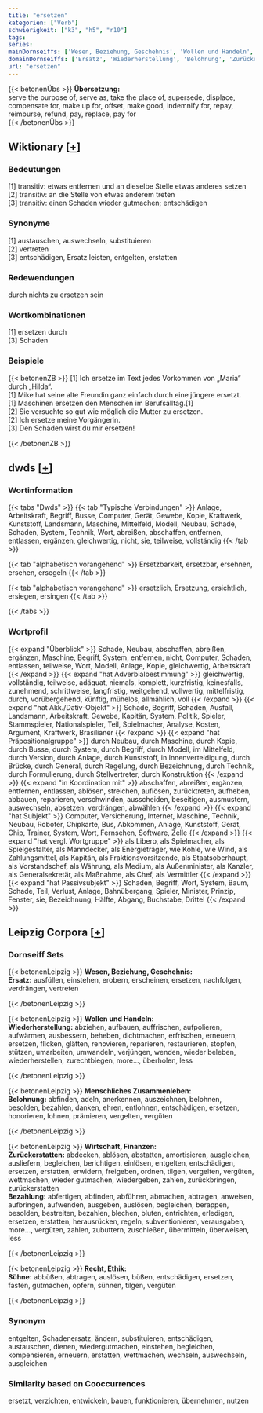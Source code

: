 ```yaml
---
title: "ersetzen"
kategorien: ["Verb"]
schwierigkeit: ["k3", "h5", "r10"]
tags:
series:
mainDornseiffs: ['Wesen, Beziehung, Geschehnis', 'Wollen und Handeln', 'Menschliches Zusammenleben', 'Wirtschaft, Finanzen', 'Recht, Ethik']
domainDornseiffs: ['Ersatz', 'Wiederherstellung', 'Belohnung', 'Zurückerstatten', 'Bezahlung', 'Sühne']
url: "ersetzen"
---
```


{{< betonenÜbs >}}
**Übersetzung:**  
serve the purpose of, serve as, take the place of, supersede, displace, compensate for, make up for, offset, make good, indemnify for, repay, reimburse, refund, pay, replace, pay for  
{{< /betonenÜbs >}}

## Wiktionary [[+](https://de.wiktionary.org/wiki/ersetzen)]

### Bedeutungen
[1] transitiv: etwas entfernen und an dieselbe Stelle etwas anderes setzen  
[2] transitiv: an die Stelle von etwas anderem treten  
[3] transitiv: einen Schaden wieder gutmachen; entschädigen  

### Synonyme
[1] austauschen, auswechseln, substituieren  
[2] vertreten  
[3] entschädigen, Ersatz leisten, entgelten, erstatten  

### Redewendungen
durch nichts zu ersetzen sein  

### Wortkombinationen
[1] ersetzen durch  
[3] Schaden  

### Beispiele
{{< betonenZB >}}
[1] Ich ersetze im Text jedes Vorkommen von „Maria“ durch „Hilda“.  
[1] Mike hat seine alte Freundin ganz einfach durch eine jüngere ersetzt.  
[1] Maschinen ersetzen den Menschen im Berufsalltag.[1]  
[2] Sie versuchte so gut wie möglich die Mutter zu ersetzen.  
[2] Ich ersetze meine Vorgängerin.  
[3] Den Schaden wirst du mir ersetzen!  

{{< /betonenZB >}}


## dwds [[+](https://www.dwds.de/wb/ersetzen)]

### Wortinformation
{{< tabs "Dwds" >}}
{{< tab "Typische Verbindungen" >}}
Anlage, Arbeitskraft, Begriff, Busse, Computer, Gerät, Gewebe, Kopie, Kraftwerk, Kunststoff, Landsmann, Maschine, Mittelfeld, Modell, Neubau, Schade, Schaden, System, Technik, Wort, abreißen, abschaffen, entfernen, entlassen, ergänzen, gleichwertig, nicht, sie, teilweise, vollständig
{{< /tab >}}

{{< tab "alphabetisch vorangehend" >}}
Ersetzbarkeit, ersetzbar, ersehnen, ersehen, ersegeln
{{< /tab >}}

{{< tab "alphabetisch vorangehend" >}}
ersetzlich, Ersetzung, ersichtlich, ersiegen, ersingen
{{< /tab >}}

{{< /tabs >}}

### Wortprofil
{{< expand "Überblick" >}} Schade, Neubau, abschaffen, abreißen, ergänzen, Maschine, Begriff, System, entfernen, nicht, Computer, Schaden, entlassen, teilweise, Wort, Modell, Anlage, Kopie, gleichwertig, Arbeitskraft {{< /expand >}}
{{< expand "hat Adverbialbestimmung" >}} gleichwertig, vollständig, teilweise, adäquat, niemals, komplett, kurzfristig, keinesfalls, zunehmend, schrittweise, langfristig, weitgehend, vollwertig, mittelfristig, durch, vorübergehend, künftig, mühelos, allmählich, voll {{< /expand >}}
{{< expand "hat Akk./Dativ-Objekt" >}} Schade, Begriff, Schaden, Ausfall, Landsmann, Arbeitskraft, Gewebe, Kapitän, System, Politik, Spieler, Stammspieler, Nationalspieler, Teil, Spielmacher, Analyse, Kosten, Argument, Kraftwerk, Brasilianer {{< /expand >}}
{{< expand "hat Präpositionalgruppe" >}} durch Neubau, durch Maschine, durch Kopie, durch Busse, durch System, durch Begriff, durch Modell, im Mittelfeld, durch Version, durch Anlage, durch Kunststoff, in Innenverteidigung, durch Brücke, durch General, durch Regelung, durch Bezeichnung, durch Technik, durch Formulierung, durch Stellvertreter, durch Konstruktion {{< /expand >}}
{{< expand "in Koordination mit" >}} abschaffen, abreißen, ergänzen, entfernen, entlassen, ablösen, streichen, auflösen, zurücktreten, aufheben, abbauen, reparieren, verschwinden, ausscheiden, beseitigen, ausmustern, auswechseln, absetzen, verdrängen, abwählen {{< /expand >}}
{{< expand "hat Subjekt" >}} Computer, Versicherung, Internet, Maschine, Technik, Neubau, Roboter, Chipkarte, Bus, Abkommen, Anlage, Kunststoff, Gerät, Chip, Trainer, System, Wort, Fernsehen, Software, Zelle {{< /expand >}}
{{< expand "hat vergl. Wortgruppe" >}} als Libero, als Spielmacher, als Spielgestalter, als Manndecker, als Energieträger, wie Kohle, wie Wind, als Zahlungsmittel, als Kapitän, als Fraktionsvorsitzende, als Staatsoberhaupt, als Vorstandschef, als Währung, als Medium, als Außenminister, als Kanzler, als Generalsekretär, als Maßnahme, als Chef, als Vermittler {{< /expand >}}
{{< expand "hat Passivsubjekt" >}} Schaden, Begriff, Wort, System, Baum, Schade, Teil, Verlust, Anlage, Bahnübergang, Spieler, Minister, Prinzip, Fenster, sie, Bezeichnung, Hälfte, Abgang, Buchstabe, Drittel {{< /expand >}}

## Leipzig Corpora [[+](https://corpora.uni-leipzig.de/en/res?word=ersetzen&corpusId=deu_newscrawl-public_2018)]

### Dornseiff Sets
{{< betonenLeipzig >}}
**Wesen, Beziehung, Geschehnis:**  
**Ersatz:** ausfüllen, einstehen, erobern, erscheinen, ersetzen, nachfolgen, verdrängen, vertreten  

{{< /betonenLeipzig >}}


{{< betonenLeipzig >}}
**Wollen und Handeln:**  
**Wiederherstellung:** abziehen, aufbauen, auffrischen, aufpolieren, aufwärmen, ausbessern, beheben, dichtmachen, erfrischen, erneuern, ersetzen, flicken, glätten, renovieren, reparieren, restaurieren, stopfen, stützen, umarbeiten, umwandeln, verjüngen, wenden, wieder beleben, wiederherstellen, zurechtbiegen, more..., überholen, less  

{{< /betonenLeipzig >}}


{{< betonenLeipzig >}}
**Menschliches Zusammenleben:**  
**Belohnung:** abfinden, adeln, anerkennen, auszeichnen, belohnen, besolden, bezahlen, danken, ehren, entlohnen, entschädigen, ersetzen, honorieren, lohnen, prämieren, vergelten, vergüten  

{{< /betonenLeipzig >}}


{{< betonenLeipzig >}}
**Wirtschaft, Finanzen:**  
**Zurückerstatten:** abdecken, ablösen, abstatten, amortisieren, ausgleichen, ausliefern, begleichen, berichtigen, einlösen, entgelten, entschädigen, ersetzen, erstatten, erwidern, freigeben, ordnen, tilgen, vergelten, vergüten, wettmachen, wieder gutmachen, wiedergeben, zahlen, zurückbringen, zurückerstatten  
**Bezahlung:** abfertigen, abfinden, abführen, abmachen, abtragen, anweisen, aufbringen, aufwenden, ausgeben, auslösen, begleichen, berappen, besolden, bestreiten, bezahlen, blechen, bluten, entrichten, erledigen, ersetzen, erstatten, herausrücken, regeln, subventionieren, verausgaben, more..., vergüten, zahlen, zubuttern, zuschießen, übermitteln, überweisen, less  

{{< /betonenLeipzig >}}


{{< betonenLeipzig >}}
**Recht, Ethik:**  
**Sühne:** abbüßen, abtragen, auslösen, büßen, entschädigen, ersetzen, fasten, gutmachen, opfern, sühnen, tilgen, vergüten  

{{< /betonenLeipzig >}}

### Synonym
entgelten, Schadenersatz, ändern, substituieren, entschädigen, austauschen, dienen, wiedergutmachen, einstehen, begleichen, kompensieren, erneuern, erstatten, wettmachen, wechseln, auswechseln, ausgleichen


### Similarity based on Cooccurrences
ersetzt, verzichten, entwickeln, bauen, funktionieren, übernehmen, nutzen

